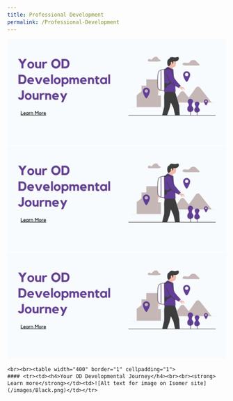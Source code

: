```yaml
---
title: Professional Development
permalink: /Professional-Development
---
```

![Alt text for image on Isomer site](/images/ODjourneytest.jpg)
<br>![Alt text for image on Isomer site](/images/ODJourneyTest.jpg)
<br> ![Alt text for image on Isomer site](/images/ODJourneyTest.jpg)


```
<br><br><table width="400" border="1" cellpadding="1">
#### <tr><td><h4>Your OD Developmental Journey</h4><br><br><strong> Learn more</strong></td><td>![Alt text for image on Isomer site](/images/Black.png)</td></tr>
```